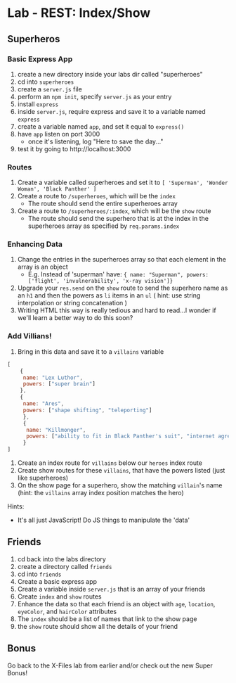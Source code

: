 # Lab - REST: Index/Show

## Superheros

### Basic Express App
1. create a new directory inside your labs dir called "superheroes"
1. cd into `superheroes`
1. create a `server.js` file
1. perform an `npm init`, specify `server.js` as your entry
1. install `express`
1. inside `server.js`, require express and save it to a variable named `express`
1. create a variable named `app`, and set it equal to `express()`
1. have `app` listen on port 3000
    - once it's listening, log "Here to save the day..."
1. test it by going to http://localhost:3000

### Routes

1. Create a variable called superheroes and set it to `[ 'Superman', 'Wonder Woman', 'Black Panther' ]`
1. Create a route to `/superheroes`, which will be the `index`
    - The route should send the entire superheroes array
1. Create a route to `/superheroes/:index`, which will be the `show` route
    - The route should send the superhero that is at the index in the superheroes array as specified by `req.params.index`

### Enhancing Data

1. Change the entries in the superheroes array so that each element in the array is an object
    - E.g. Instead of 'superman' have: `{ name: "Superman", powers: ['flight', 'invulnerability', 'x-ray vision']}`
1. Upgrade your `res.send` on the `show` route to send the superhero name as an `h1` and then the powers as `li` items in an `ul` ( hint: use string interpolation or string concatenation )
1. Writing HTML this way is really tedious and hard to read...I wonder if we'll learn a better way to do this soon?

### Add Villians!

1. Bring in this data and save it to a `villains` variable

```js
[
    {
     name: "Lex Luthor",
     powers: ["super brain"]
    },
    {
     name: "Ares",
     powers: ["shape shifting", "teleporting"]
     },
     {
      name: "Killmonger",
      powers: ["ability to fit in Black Panther's suit", "internet agreement that he looks badass"]
     }
]
```

1. Create an index route for `villains` below our `heroes` index route
1. Create show routes for these `villains`, that have the powers listed (just like superheroes)
1. On the show page for a superhero, show the matching `villain`'s name (hint: the `villains` array index position matches the hero)

Hints:
- It's all just JavaScript! Do JS things to manipulate the 'data'

## Friends

1. cd back into the labs directory
1. create a directory called `friends`
1. cd into `friends`
1. Create a basic express app
1. Create a variable inside `server.js` that is an array of your friends
1. Create `index` and `show` routes
1. Enhance the data so that each friend is an object with `age`, `location`, `eyeColor`, and `hairColor` attributes
1. The `index` should be a list of names that link to the show page
1. the `show` route should show all the details of your friend

## Bonus

Go back to the X-Files lab from earlier and/or check out the new Super Bonus!
